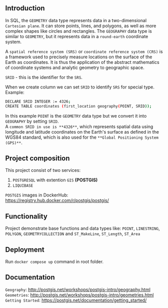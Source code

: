 
## Introduction

In SQL, the `GEOMETRY` data type represents data in a two-dimensional `Cartesian plane`.
It can store points, lines, and polygons, as well as more complex shapes like circles and rectangles. The `GEOGRAPHY` data type is similar to `GEOMETRY`, but it represents data in a `round-earth` coordinate system.

A `spatial reference system (SRS)` or `coordinate reference system (CRS)` is a framework used to precisely measure locations on the surface of the Earth as coordinates. It is thus the application of the abstract mathematics of coordinate systems and analytic geometry to geographic space.

`SRID` - this is the identifier for the `SRS`.

When we create column we can set `SRID` to identify `SRS` for special type.\
Example: 
```sh
DECLARE SRID INTEGER := 4326;
CREATE TABLE coordinates (first_location geography(POINT, SRID));
```
In this example `POINT` is the `GEOMETRY` data type but we convert it into `GEOGRAPHY` by setting `SRID`.\
A `common SRID in use is **4326**`, which represents spatial data using longitude and latitude coordinates on the Earth's surface as defined in the WGS84 standard, which is also used for the `**Global Positioning System (GPS)**`.

## Project composition

This project consist of two services:

1) `POSTGRESQL` with extention `GIS` **(POSTGIS)**
2) `LIQUIBASE`

`POSTGIS` images in DockerHub: https://registry.hub.docker.com/r/postgis/postgis/

## Functionality

Project demonstrate base functions and data types like: `POINT`, `LINESTRING`, `POLYGON`, `GEOMETRYCOLLECTION`  and `ST_MakeLine`, `ST_Length`, `ST_Area`

## Deployment

Run `docker compose up` command in root folder.

## Documentation

`Geography`: http://postgis.net/workshops/postgis-intro/geography.html \
`Geometries`: http://postgis.net/workshops/postgis-intro/geometries.html \
`Getting Started`: https://postgis.net/documentation/getting_started/
